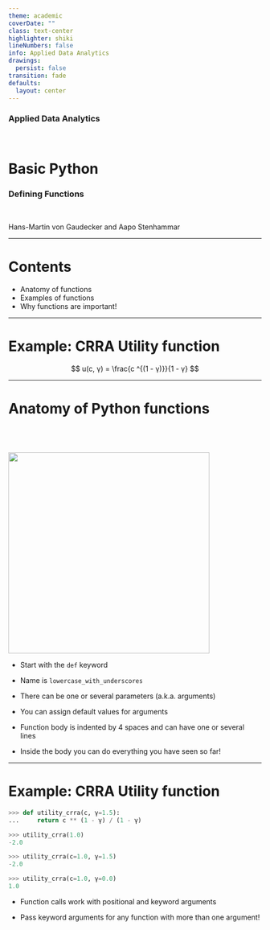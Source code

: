```yaml
---
theme: academic
coverDate: ""
class: text-center
highlighter: shiki
lineNumbers: false
info: Applied Data Analytics
drawings:
  persist: false
transition: fade
defaults:
  layout: center
---
```


### Applied Data Analytics

<br/>

# Basic Python

### Defining Functions

<br/>


Hans-Martin von Gaudecker and Aapo Stenhammar

---

# Contents

- Anatomy of functions
- Examples of functions
- Why functions are important!


---

# Example: CRRA Utility function

$$
u(c, γ) = \frac{c ^{(1 - γ)}}{1 - γ}
$$


---

# Anatomy of Python functions

<br/>

<div class="grid grid-cols-2 gap-4">
<div>

<br/>
<br/>

<img src="/function_anatomy.png" class="rounded" width="400"/>


</div>
<div>

- Start with the `def` keyword

- Name is `lowercase_with_underscores`

- There can be one or several parameters (a.k.a. arguments)

- You can assign default values for arguments

- Function body is indented by 4 spaces and can have one or several lines

- Inside the body you can do everything you have seen so far!


</div>
</div>


---

# Example: CRRA Utility function


<div class="grid grid-cols-5 gap-4">
<div class="col-span-3">

```python
>>> def utility_crra(c, γ=1.5):
...     return c ** (1 - γ) / (1 - γ)

>>> utility_crra(1.0)
-2.0

>>> utility_crra(c=1.0, γ=1.5)
-2.0

>>> utility_crra(c=1.0, γ=0.0)
1.0
```

</div>
<div class="col-span-2">

- Function calls work with positional and keyword arguments

- Pass keyword arguments for any function with more than one argument!


</div>
</div>
